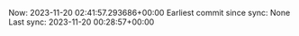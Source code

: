 Now: 2023-11-20 02:41:57.293686+00:00 Earliest commit since sync: None Last sync: 2023-11-20 00:28:57+00:00
